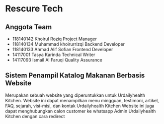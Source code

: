 # Rescure Tech

## Anggota Team

-   118140142 Khoirul Roziq Project Manager
-   118140134 Muhammad khoirurrizqi Backend Developer
-   118140133 Ahmad Alif Sofian Frontend Developer
-   14117001 Tasya Karinda Technical Writer
-   14117093 Ismail Al Faruqi Quality Assurance

## Sistem Penampil Katalog Makanan Berbasis Website

Merupakan sebuah website yang diperuntukkan untuk Urdailyhealth Kitchen.
Website ini dapat menampilkan menu mingguan, testimoni, artikel, FAQ, sejarah, visi-misi, dan kontak Urdailyhealth Kitchen
Website ini juga dapat menghubungkan calon customer ke whatsapp Admin Urdailyhealth Kitchen dengan cara redirect
